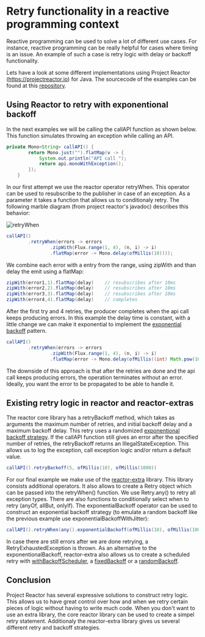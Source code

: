 # Retry functionality in a reactive programming context
Reactive programming can be used to solve a lot of different use cases. For instance, reactive programming can be really helpful for cases where timing is an issue. An example of such a case is retry logic with delay or backoff
functionality.

Lets have a look at some different implementations using Project Reactor (https://projectreactor.io) for Java. The sourcecode of the examples can be found at this [repository](https://github.com/erwindeg/reactor-examples).

## Using Reactor to retry with exponentional backoff
In the next examples we will be calling the callAPI function as shown below. This function simulates throwing an exception while calling an API.

```java
private Mono<String> callAPI() {
        return Mono.just("").flatMap(v -> {
            System.out.println("API call ");
            return api.monoWithException();
        });
    }
```

In our first attempt we use the reactor operator retryWhen. This operator can be used to resubscribe to the publisher in case of an exception.
As a parameter it takes a function that allows us to conditionaly retry.
The following marble diagram (from project reactor's javadoc) describes this behavior:

![retryWhen](https://raw.githubusercontent.com/reactor/reactor-core/v3.1.1.RELEASE/src/docs/marble/retrywhen1.png)

```java
callAPI()
        .retryWhen(errors -> errors
                .zipWith(Flux.range(1, 4), (n, i) -> i)
                .flatMap(error -> Mono.delay(ofMillis(10))));
```

We combine each error with a entry from the range, using zipWith and than delay the emit using a flatMap:
```java
zipWith(error1,1).flatMap(delay)    // resubscribes after 10ms
zipWith(error2,2).flatMap(delay)    // resubscribes after 10ms
zipWith(error3,3).flatMap(delay)    // resubscribes after 10ms
zipWith(error4,4).flatMap(delay)    // completes
```

After the first try and 4 retries, the producer completes when the api call keeps producing errors.
In this example the delay time is constant, with a little change we can make it exponential to implement the [exponential backoff](https://en.wikipedia.org/wiki/Exponential_backoff) pattern.

```java
callAPI()
        .retryWhen(errors -> errors
                .zipWith(Flux.range(1, 4), (n, i) -> i)
                .flatMap(error -> Mono.delay(ofMillis((int) Math.pow(10, error)))));
```

The downside of this approach is that after the retries are done and the api call keeps producing errors, the operation terminates without an error. Ideally, you want the error to be
propagated to be able to handle it. 

## Existing retry logic in reactor and reactor-extras
The reactor core library has a retryBackoff method, which takes as arguments the maximum number of retries, and initial backoff delay and a maximum backoff delay. This retry uses a randomized
[exponentional backoff strategy](https://projectreactor.io/docs/core/release/api/reactor/core/publisher/Mono.html#retryBackoff-long-java.time.Duration-). 
If the callAPI function still gives an error after the specified number of retries, the retryBackoff returns an IllegalStateException. This allows us to log the exception, 
call exception logic and/or return a default value.

```java
callAPI().retryBackoff(5, ofMillis(10), ofMillis(1000))
```

For our final example we make use of the [reactor-extra](https://github.com/reactor/reactor-addons/#reactor-extra) library. This library consists additional operators. It also allows to create
a Retry object which can be passed into the retryWhen() function. We use Retry.any() to retry all exception types. There are also functions to conditionally select when to retry (anyOf, allBut, onlyIf).
The exponentialBackoff operator can be used to construct an exponential backoff strategy (to emulate a random backoff like the previous example use exponentialBackoffWithJitter):

```java
callAPI().retryWhen(any().exponentialBackoff(ofMillis(10), ofMillis(1000)).retryMax(5))
```

In case there are still errors after we are done retrying, a RetryExhaustedException is thrown. As an alternative to the exponentionalBackoff, reactor-extra also allows us to create a scheduled
retry with [withBackoffScheduler](https://projectreactor.io/docs/extra/release/api/reactor/retry/Retry.html#withBackoffScheduler-reactor.core.scheduler.Scheduler-), a [fixedBackoff](https://projectreactor.io/docs/extra/release/api/reactor/retry/Retry.html#fixedBackoff-java.time.Duration-) or a [randomBackoff](https://projectreactor.io/docs/extra/release/api/reactor/retry/Retry.html#randomBackoff-java.time.Duration-java.time.Duration-).

## Conclusion
Project Reactor has several expressive solutions to construct retry logic. This allows us to have great control over how and when we retry certain pieces of logic without having to write much code.
When you don't want to use an extra library, the core reactor library can be used to create a simpel retry statement. Additionaly the reactor-extra library gives us several different retry and backoff strategies.

